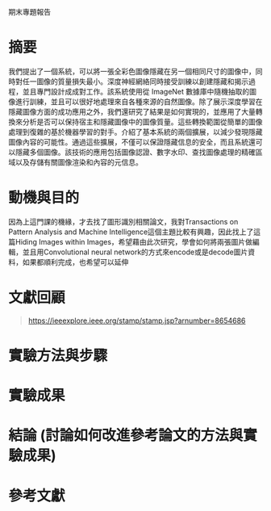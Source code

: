 期末專題報告




# 摘要
我們提出了一個系統，可以將一張全彩色圖像隱藏在另一個相同尺寸的圖像中，同時對任一圖像的質量損失最小。深度神經網絡同時接受訓練以創建隱藏和揭示過程，並且專門設計成成對工作。該系統使用從 ImageNet 數據庫中隨機抽取的圖像進行訓練，並且可以很好地處理來自各種來源的自然圖像。除了展示深度學習在隱藏圖像方面的成功應用之外，我們還研究了結果是如何實現的，並應用了大量轉換來分析是否可以保持宿主和隱藏圖像中的圖像質量。這些轉換範圍從簡單的圖像處理到復雜的基於機器學習的對手。介紹了基本系統的兩個擴展，以減少發現隱藏圖像內容的可能性。通過這些擴展，不僅可以保證隱藏信息的安全，而且系統還可以隱藏多個圖像。該技術的應用包括圖像認證、數字水印、查找圖像處理的精確區域以及存儲有關圖像渲染和內容的元信息。 

# 動機與目的

因為上這門課的機緣，才去找了圖形識別相關論文，我對Transactions on Pattern Analysis and Machine Intelligence這個主題比較有興趣，因此找上了這篇Hiding Images within Images，希望藉由此次研究，學會如何將兩張圖片做編輯，並且用Convolutional neural network的方式來encode或是decode圖片資料，如果都順利完成，也希望可以延伸



# 文獻回顧
> https://ieeexplore.ieee.org/stamp/stamp.jsp?arnumber=8654686
> 

# 實驗方法與步驟





# 實驗成果



# 結論 (討論如何改進參考論文的方法與實驗成果)


# 參考文獻


